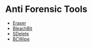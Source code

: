 # Anti Forensic Tools 

- [Eraser](https://eraser.heidi.ie/)
- [BleachBit](https://www.bleachbit.org/)
- [SDelete](https://learn.microsoft.com/en-us/sysinternals/downloads/sdelete)
- [BCWipe](https://www.jetico.com/data-protection-solutions/file-shredder-wiper/bcwipe)